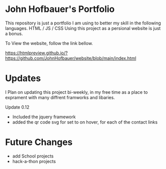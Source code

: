 # John Hofbauer's Portfolio
This repository is just a portfolio I am using to better my skill in the following languages.
HTML / JS / CSS
Using this project as a persional website is just a bonus. 


To View the website, follow the link bellow. 

https://htmlpreview.github.io/?https://github.com/JohnHofbauer/website/blob/main/index.html


# Updates
I Plan on updating this project bi-weekly, in my free time as a place to exprament with many diffrent framworks and libaries. 


Update 0.12
- Included the jquery framework
- added the qr code svg for set to on hover, for each of the contact links


# Future Changes
- add School projects
- hack-a-thon projects
